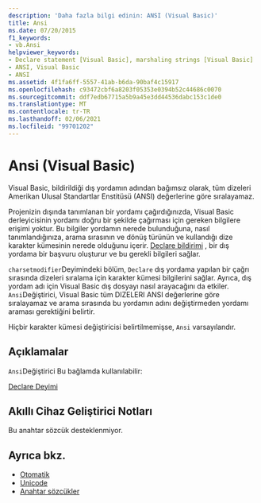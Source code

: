 ```yaml
---
description: 'Daha fazla bilgi edinin: ANSI (Visual Basic)'
title: Ansi
ms.date: 07/20/2015
f1_keywords:
- vb.Ansi
helpviewer_keywords:
- Declare statement [Visual Basic], marshaling strings [Visual Basic]
- ANSI, Visual Basic
- ANSI
ms.assetid: 4f1fa6ff-5557-41ab-b6da-90baf4c15917
ms.openlocfilehash: c93472cbf6a8203f05353e0394b52c44686c0070
ms.sourcegitcommit: ddf7edb67715a5b9a45e3dd44536dabc153c1de0
ms.translationtype: MT
ms.contentlocale: tr-TR
ms.lasthandoff: 02/06/2021
ms.locfileid: "99701202"
---
```

# <a name="ansi-visual-basic"></a>Ansi (Visual Basic)

Visual Basic, bildirildiği dış yordamın adından bağımsız olarak, tüm dizeleri Amerikan Ulusal Standartlar Enstitüsü (ANSI) değerlerine göre sıralayamaz.  
  
 Projenizin dışında tanımlanan bir yordamı çağırdığınızda, Visual Basic derleyicisinin yordamı doğru bir şekilde çağırması için gereken bilgilere erişimi yoktur. Bu bilgiler yordamın nerede bulunduğuna, nasıl tanımlandığınıza, arama sırasının ve dönüş türünün ve kullandığı dize karakter kümesinin nerede olduğunu içerir. [Declare bildirimi](../statements/declare-statement.md) , bir dış yordama bir başvuru oluşturur ve bu gerekli bilgileri sağlar.  
  
 `charsetmodifier`Deyimindeki bölüm, `Declare` dış yordama yapılan bir çağrı sırasında dizeleri sıralama için karakter kümesi bilgilerini sağlar. Ayrıca, dış yordam adı için Visual Basic dış dosyayı nasıl arayacağını da etkiler. `Ansi`Değiştirici, Visual Basic tüm DIZELERI ANSI değerlerine göre sıralayamaz ve arama sırasında bu yordamın adını değiştirmeden yordamı araması gerektiğini belirtir.  
  
 Hiçbir karakter kümesi değiştiricisi belirtilmemişse, `Ansi` varsayılandır.  
  
## <a name="remarks"></a>Açıklamalar  

 `Ansi`Değiştirici Bu bağlamda kullanılabilir:  
  
 [Declare Deyimi](../statements/declare-statement.md)  
  
## <a name="smart-device-developer-notes"></a>Akıllı Cihaz Geliştirici Notları  

 Bu anahtar sözcük desteklenmiyor.  
  
## <a name="see-also"></a>Ayrıca bkz.

- [Otomatik](auto.md)
- [Unicode](unicode.md)
- [Anahtar sözcükler](../keywords/index.md)
